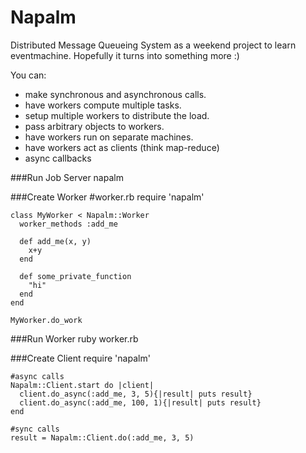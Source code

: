 Napalm
=========
Distributed Message Queueing System as a weekend project to learn eventmachine. Hopefully it turns into something more :)

You can:

 * make synchronous and asynchronous calls.
 * have workers compute multiple tasks.
 * setup multiple workers to distribute the load.
 * pass arbitrary objects to workers.
 * have workers run on separate machines.
 * have workers act as clients (think map-reduce)
 * async callbacks


###Run Job Server
    napalm

###Create Worker
    #worker.rb
    require 'napalm'
    
    class MyWorker < Napalm::Worker
      worker_methods :add_me

      def add_me(x, y)
        x+y
      end

      def some_private_function
        "hi"
      end
    end

    MyWorker.do_work

###Run Worker
     ruby worker.rb

###Create Client
    require 'napalm'
    
    #async calls
    Napalm::Client.start do |client|
      client.do_async(:add_me, 3, 5){|result| puts result}
      client.do_async(:add_me, 100, 1){|result| puts result}
    end

    #sync calls
    result = Napalm::Client.do(:add_me, 3, 5)

